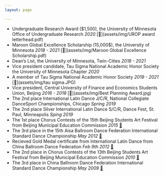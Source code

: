 ```yaml
---
layout: page

---
```

* Undergraduate Research Award ($1,500), the University of Minnesota Office of Undergraduate Research *2020* [📄](assets/img/UROP award letterhead.pdf) 
* Maroon Global Excellence Scholarship (15,000$), the University of Minnesota *2018 - 2021* [📄](assets/img/Maroon Global Excellence Scholarship.pdf)
* Dean’s List, the University of Minnesota, Twin-Cities *2018 - 2021*
* Vice president candidate, Tau Sigma National Academic Honor Society the University of Minnesota Chapter *2020*
* A member of Tau Sigma National Academic Honor Society *2019 - 2021* [📄](assets/img/tau sigma.JPG)
* Vice president, Central University of Finance and Economics Students Union, Beijing *2016 - 2018* [📄](assets/img/Best Planning Award.jpg)
* The 2nd place International Latin Dance J/C/R, National Collegiate DanceSport Championships, Chicago *Spring 2019* 
* The 2nd place Silver International Latin Dance S/C/R, Dance Fest, St. Paul, Minneapolis *Sping 2019*
* The 1st place Chorus Contests of the 15th Beijing Students Art Festival from Beijing Municipal Education Commission *2015* [📄](assets/img/15chorus.jpg)
* The 3rd place in the 15th Aisa Ballroom Dance Federation International Standard Dance Championship *May 2012* [📄](assets/img/abdf2.jpg)
* Recieved Gold Medal certificate from International Latin Dance from China Ballroom Dance Federation *Feb 9th 2012* [📄](assets/img/gold.jpg)
* The 2nd place in Chorus Contests of the 13th Beijing Students Art Festival from Beijing Municipal Education Commission *2010* [📄](assets/img/13chorus.jpg)
* The 3rd place in China Ballroom Dance Federation International Standard Dance Championship *May 2009* [📄](assets/img/2009cbdf.jpg)
